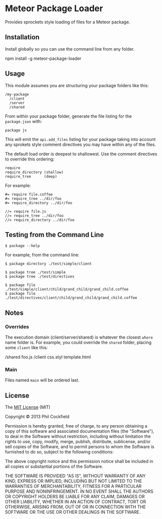 # Meteor Package Loader
Provides sprockets style loading of files for a Meteor package.


## Installation
Install globally so you can use the command line from any folder.

  npm install -g meteor-package-loader

## Usage
This module assumes you are structuring your package folders like this:

    /my-package
      /client
      /server
      /shared

From within your package folder, generate the file listing for the `package.json` with:

    package js

This will emit the `api.add_files` listing for your package taking into account any
sprokets style comment directives you may have within any of the files.

The default load order is deepest to shallowest.  Use the comment directives to override
this ordering:

    require
    require_directory (shallow)
    require_tree      (deep)

For example:

    #= require file.coffee
    #= require_tree ../dir/foo
    #= require_directory ../dir/foo

    //= require file.js
    //= require_tree ../dir/foo
    //= require_directory ../dir/foo


## Testing from the Command Line

    $ package --help

For example, from the command line:

    $ package directory ./test/simple/client

    $ package tree ./test/simple
    $ package tree ./test/directives

    $ package file ./test/simple/client/child/grand_child/grand_child.coffee
    $ package file ./test/directives/client/child/grand_child/grand_child.coffee



## Notes

### Overrides
The execution domain (client/server/shared) is whatever the closest `where` name folder is.
For example, you could override the `shared` folder, placing some `client` like this:

  /shared
    foo.js
    /client
      css.styl
      template.html


### Main
Files named `main` will be ordered last.



## License

The [MIT License](http://www.opensource.org/licenses/mit-license.php) (MIT)

Copyright © 2013 Phil Cockfield

Permission is hereby granted, free of charge, to any person obtaining a copy of
this software and associated documentation files (the "Software"), to deal in
the Software without restriction, including without limitation the rights to
use, copy, modify, merge, publish, distribute, sublicense, and/or sell copies of
the Software, and to permit persons to whom the Software is furnished to do so,
subject to the following conditions:

The above copyright notice and this permission notice shall be included in all
copies or substantial portions of the Software.

THE SOFTWARE IS PROVIDED "AS IS", WITHOUT WARRANTY OF ANY KIND, EXPRESS OR IMPLIED,
INCLUDING BUT NOT LIMITED TO THE WARRANTIES OF MERCHANTABILITY, FITNESS FOR A
PARTICULAR PURPOSE AND NONINFRINGEMENT. IN NO EVENT SHALL THE AUTHORS OR COPYRIGHT
HOLDERS BE LIABLE FOR ANY CLAIM, DAMAGES OR OTHER LIABILITY, WHETHER IN AN ACTION
OF CONTRACT, TORT OR OTHERWISE, ARISING FROM, OUT OF OR IN CONNECTION WITH THE
SOFTWARE OR THE USE OR OTHER DEALINGS IN THE SOFTWARE.